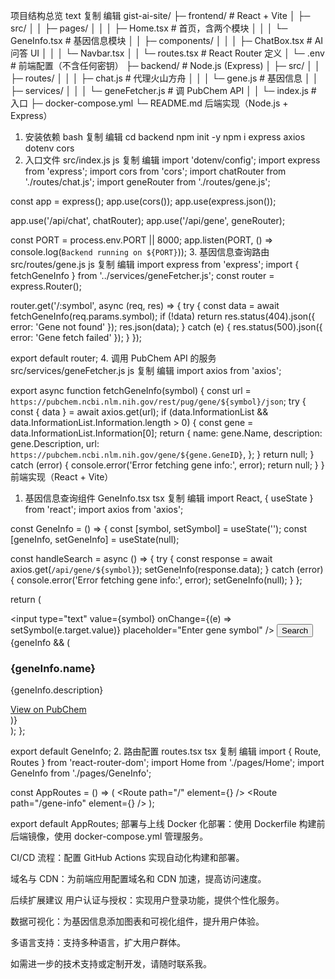 项目结构总览
text
复制
编辑
gist-ai-site/
├─ frontend/              # React + Vite
│  ├─ src/
│  │  ├─ pages/
│  │  │  ├─ Home.tsx        # 首页，含两个模块
│  │  │  └─ GeneInfo.tsx    # 基因信息模块
│  │  ├─ components/
│  │  │  ├─ ChatBox.tsx     # AI 问答 UI
│  │  │  └─ Navbar.tsx
│  │  └─ routes.tsx        # React Router 定义
│  └─ .env                 # 前端配置（不含任何密钥）
├─ backend/               # Node.js (Express)
│  ├─ src/
│  │  ├─ routes/
│  │  │  ├─ chat.js        # 代理火山方舟
│  │  │  └─ gene.js        # 基因信息
│  │  ├─ services/
│  │  │  └─ geneFetcher.js # 调 PubChem API
│  │  └─ index.js          # 入口
├─ docker-compose.yml
└─ README.md
后端实现（Node.js + Express）
1. 安装依赖
bash
复制
编辑
cd backend
npm init -y
npm i express axios dotenv cors
2. 入口文件 src/index.js
js
复制
编辑
import 'dotenv/config';
import express from 'express';
import cors from 'cors';
import chatRouter from './routes/chat.js';
import geneRouter from './routes/gene.js';

const app = express();
app.use(cors());
app.use(express.json());

app.use('/api/chat', chatRouter);
app.use('/api/gene', geneRouter);

const PORT = process.env.PORT || 8000;
app.listen(PORT, () => console.log(`Backend running on ${PORT}`));
3. 基因信息查询路由 src/routes/gene.js
js
复制
编辑
import express from 'express';
import { fetchGeneInfo } from '../services/geneFetcher.js';
const router = express.Router();

router.get('/:symbol', async (req, res) => {
  try {
    const data = await fetchGeneInfo(req.params.symbol);
    if (!data) return res.status(404).json({ error: 'Gene not found' });
    res.json(data);
  } catch (e) {
    res.status(500).json({ error: 'Gene fetch failed' });
  }
});

export default router;
4. 调用 PubChem API 的服务 src/services/geneFetcher.js
js
复制
编辑
import axios from 'axios';

export async function fetchGeneInfo(symbol) {
  const url = `https://pubchem.ncbi.nlm.nih.gov/rest/pug/gene/${symbol}/json`;
  try {
    const { data } = await axios.get(url);
    if (data.InformationList && data.InformationList.Information.length > 0) {
      const gene = data.InformationList.Information[0];
      return {
        name: gene.Name,
        description: gene.Description,
        url: `https://pubchem.ncbi.nlm.nih.gov/gene/${gene.GeneID}`,
      };
    }
    return null;
  } catch (error) {
    console.error('Error fetching gene info:', error);
    return null;
  }
}
前端实现（React + Vite）
1. 基因信息查询组件 GeneInfo.tsx
tsx
复制
编辑
import React, { useState } from 'react';
import axios from 'axios';

const GeneInfo = () => {
  const [symbol, setSymbol] = useState('');
  const [geneInfo, setGeneInfo] = useState(null);

  const handleSearch = async () => {
    try {
      const response = await axios.get(`/api/gene/${symbol}`);
      setGeneInfo(response.data);
    } catch (error) {
      console.error('Error fetching gene info:', error);
      setGeneInfo(null);
    }
  };

  return (
    <div>
      <input
        type="text"
        value={symbol}
        onChange={(e) => setSymbol(e.target.value)}
        placeholder="Enter gene symbol"
      />
      <button onClick={handleSearch}>Search</button>
      {geneInfo && (
        <div>
          <h3>{geneInfo.name}</h3>
          <p>{geneInfo.description}</p>
          <a href={geneInfo.url} target="_blank" rel="noopener noreferrer">
            View on PubChem
          </a>
        </div>
      )}
    </div>
  );
};

export default GeneInfo;
2. 路由配置 routes.tsx
tsx
复制
编辑
import { Route, Routes } from 'react-router-dom';
import Home from './pages/Home';
import GeneInfo from './pages/GeneInfo';

const AppRoutes = () => (
  <Routes>
    <Route path="/" element={<Home />} />
    <Route path="/gene-info" element={<GeneInfo />} />
  </Routes>
);

export default AppRoutes;
部署与上线
Docker 化部署：使用 Dockerfile 构建前后端镜像，使用 docker-compose.yml 管理服务。

CI/CD 流程：配置 GitHub Actions 实现自动化构建和部署。

域名与 CDN：为前端应用配置域名和 CDN 加速，提高访问速度。

后续扩展建议
用户认证与授权：实现用户登录功能，提供个性化服务。

数据可视化：为基因信息添加图表和可视化组件，提升用户体验。

多语言支持：支持多种语言，扩大用户群体。

如需进一步的技术支持或定制开发，请随时联系我。